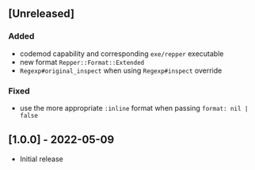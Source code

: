 ## [Unreleased]

### Added

- codemod capability and corresponding `exe/repper` executable
- new format `Repper::Format::Extended`
- `Regexp#original_inspect` when using `Regexp#inspect` override

### Fixed

- use the more appropriate `:inline` format when passing `format: nil | false`

## [1.0.0] - 2022-05-09

- Initial release
